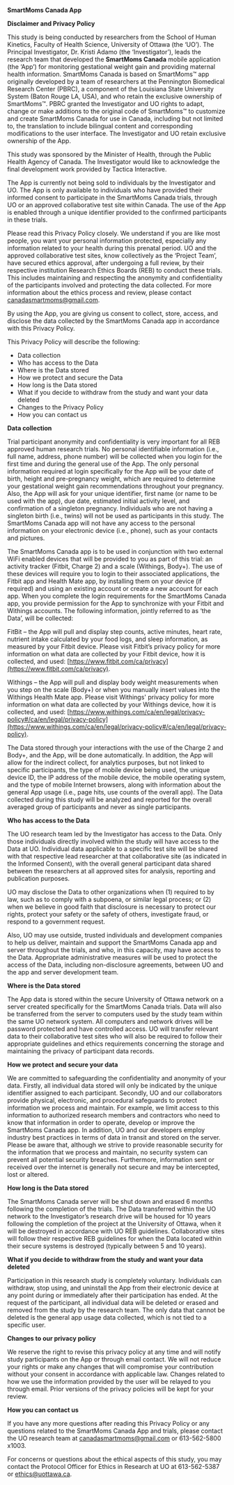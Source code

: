 **SmartMoms Canada App**

**Disclaimer and Privacy Policy**

This study is being conducted by researchers from the School of Human Kinetics, Faculty of Health Science, University of Ottawa (the ‘UO’). The Principal Investigator, Dr. Kristi Adamo (the ‘Investigator’), leads the research team that developed the **SmartMoms Canada** mobile application (the ‘App’) for monitoring gestational weight gain and providing maternal health information. SmartMoms Canada is based on SmartMoms™ app originally developed by a team of researchers at the Pennington Biomedical Research Center (PBRC), a component of the Louisiana State University System (Baton Rouge LA, USA), and who retain the exclusive ownership of SmartMoms™. PBRC granted the Investigator and UO rights to adapt, change or make additions to the original code of SmartMoms™ to customize and create SmartMoms Canada for use in Canada, including but not limited to, the translation to include bilingual content and corresponding modifications to the user interface. The Investigator and UO retain exclusive ownership of the App.

This study was sponsored by the Minister of Health, through the Public Health Agency of Canada. The Investigator would like to acknowledge the final development work provided by Tactica Interactive.

The App is currently not being sold to individuals by the Investigator and UO. The App is only available to individuals who have provided their informed consent to participate in the SmartMoms Canada trials, through UO or an approved collaborative test site within Canada. The use of the App is enabled through a unique identifier provided to the confirmed participants in these trials.

Please read this Privacy Policy closely. We understand if you are like most people, you want your personal information protected, especially any information related to your health during this prenatal period. UO and the approved collaborative test sites, know collectively as the ‘Project Team’, have secured ethics approval, after undergoing a full review, by their respective institution Research Ethics Boards (REB) to conduct these trials. This includes maintaining and respecting the anonymity and confidentiality of the participants involved and protecting the data collected. For more information about the ethics process and review, please contact [canadasmartmoms@gmail.com](mailto:canadasmartmoms@gmail.com).

By using the App, you are giving us consent to collect, store, access, and disclose the data collected by the SmartMoms Canada app in accordance with this Privacy Policy.

This Privacy Policy will describe the following:

* Data collection
* Who has access to the Data
* Where is the Data stored
* How we protect and secure the Data
* How long is the Data stored
* What if you decide to withdraw from the study and want your data deleted
* Changes to the Privacy Policy
* How you can contact us

  

**Data collection**

Trial participant anonymity and confidentiality is very important for all REB approved human research trials. No personal identifiable information (i.e., full name, address, phone number) will be collected when you login for the first time and during the general use of the App. The only personal information required at login specifically for the App will be your date of birth, height and pre-pregnancy weight, which are required to determine your gestational weight gain recommendations throughout your pregnancy. Also, the App will ask for your unique identifier, first name (or name to be used with the app), due date, estimated initial activity level, and confirmation of a singleton pregnancy. Individuals who are not having a singleton birth (i.e., twins) will not be used as participants in this study. The SmartMoms Canada app will not have any access to the personal information on your electronic device (i.e., phone), such as your contacts and pictures.

The SmartMoms Canada app is to be used in conjunction with two external WiFi enabled devices that will be provided to you as part of this trial: an activity tracker (Fitbit, Charge 2) and a scale (Withings, Body+). The use of these devices will require you to login to their associated applications, the Fitbit app and Health Mate app, by installing them on your device (if required) and using an existing account or create a new account for each app. When you complete the login requirements for the SmartMoms Canada app, you provide permission for the App to synchronize with your Fitbit and Withings accounts. The following information, jointly referred to as ‘the Data’, will be collected:

FitBit – the App will pull and display step counts, active minutes, heart rate, nutrient intake calculated by your food logs, and sleep information, as measured by your Fitbit device. Please visit Fitbit’s privacy policy for more information on what data are collected by your Fitbit device, how it is collected, and used: [https://www.fitbit.com/ca/privacy](https://www.fitbit.com/ca/privacy).

Withings – the App will pull and display body weight measurements when you step on the scale (Body+) or when you manually insert values into the Withings Health Mate app. Please visit Withings' privacy policy for more information on what data are collected by your Withings device, how it is collected, and used: [https://www.withings.com/ca/en/legal/privacy-policy#/ca/en/legal/privacy-policy](https://www.withings.com/ca/en/legal/privacy-policy#/ca/en/legal/privacy-policy).

The Data stored through your interactions with the use of the Charge 2 and Body+, and the App, will be done automatically. In addition, the App will allow for the indirect collect, for analytics purposes, but not linked to specific participants, the type of mobile device being used, the unique device ID, the IP address of the mobile device, the mobile operating system, and the type of mobile Internet browsers, along with information about the general App usage (i.e., page hits, use counts of the overall app). The Data collected during this study will be analyzed and reported for the overall averaged group of participants and never as single participants.

**Who has access to the Data**

The UO research team led by the Investigator has access to the Data. Only those individuals directly involved within the study will have access to the Data at UO. Individual data applicable to a specific test site will be shared with that respective lead researcher at that collaborative site (as indicated in the Informed Consent), with the overall general participant data shared between the researchers at all approved sites for analysis, reporting and publication purposes.

UO may disclose the Data to other organizations when (1) required to by law, such as to comply with a subpoena, or similar legal process; or (2) when we believe in good faith that disclosure is necessary to protect our rights, protect your safety or the safety of others, investigate fraud, or respond to a government request.

Also, UO may use outside, trusted individuals and development companies to help us deliver, maintain and support the SmartMoms Canada app and server throughout the trials, and who, in this capacity, may have access to the Data. Appropriate administrative measures will be used to protect the access of the Data, including non-disclosure agreements, between UO and the app and server development team.

**Where is the Data stored**

The App data is stored within the secure University of Ottawa network on a server created specifically for the SmartMoms Canada trials. Data will also be transferred from the server to computers used by the study team within the same UO network system. All computers and network drives will be password protected and have controlled access. UO will transfer relevant data to their collaborative test sites who will also be required to follow their appropriate guidelines and ethics requirements concerning the storage and maintaining the privacy of participant data records.

**How we protect and secure your data**

We are committed to safeguarding the confidentiality and anonymity of your data. Firstly, all individual data stored will only be indicated by the unique identifier assigned to each participant. Secondly, UO and our collaborators provide physical, electronic, and procedural safeguards to protect information we process and maintain. For example, we limit access to this information to authorized research members and contractors who need to know that information in order to operate, develop or improve the SmartMoms Canada app. In addition, UO and our developers employ industry best practices in terms of data in transit and stored on the server. Please be aware that, although we strive to provide reasonable security for the information that we process and maintain, no security system can prevent all potential security breaches. Furthermore, information sent or received over the internet is generally not secure and may be intercepted, lost or altered.

**How long is the Data stored**

The SmartMoms Canada server will be shut down and erased 6 months following the completion of the trials. The Data transferred within the UO network to the Investigator’s research drive will be housed for 10 years following the completion of the project at the University of Ottawa, when it will be destroyed in accordance with UO REB guidelines. Collaborative sites will follow their respective REB guidelines for when the Data located within their secure systems is destroyed (typically between 5 and 10 years).

**What if you decide to withdraw from the study and want your data deleted**

Participation in this research study is completely voluntary. Individuals can withdraw, stop using, and uninstall the App from their electronic device at any point during or immediately after their participation has ended. At the request of the participant, all individual data will be deleted or erased and removed from the study by the research team. The only data that cannot be deleted is the general app usage data collected, which is not tied to a specific user.

**Changes to our privacy policy**

We reserve the right to revise this privacy policy at any time and will notify study participants on the App or through email contact. We will not reduce your rights or make any changes that will compromise your contribution without your consent in accordance with applicable law. Changes related to how we use the information provided by the user will be relayed to you through email. Prior versions of the privacy policies will be kept for your review.

**How you can contact us**

If you have any more questions after reading this Privacy Policy or any questions related to the SmartMoms Canada App and trials, please contact the UO research team at [canadasmartmoms@gmail.com](mailto:canadasmartmoms@gmail.com) or 613-562-5800 x1003.

For concerns or questions about the ethical aspects of this study, you may contact the Protocol Officer for Ethics in Research at UO at 613-562-5387 or [ethics@uottawa.ca](mailto:ethics@uottawa.ca).
